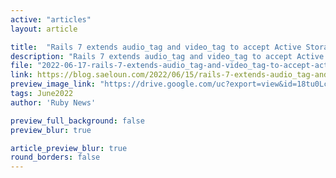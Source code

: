```yaml
---
active: "articles"
layout: article

title:  "Rails 7 extends audio_tag and video_tag to accept Active Storage attachments"
description: "Rails 7 extends audio_tag and video_tag to accept Active Storage attachments."
file: "2022-06-17-rails-7-extends-audio_tag-and-video_tag-to-accept-active-storage-attachments.md"
link: https://blog.saeloun.com/2022/06/15/rails-7-extends-audio_tag-and-video_tag-to-accept-active-storage-attachments 
preview_image_link: "https://drive.google.com/uc?export=view&id=18tu0LcHIpa0iClj2NqUV304Nv6upPAdJ"
tags: June2022
author: 'Ruby News'

preview_full_background: false
preview_blur: true

article_preview_blur: true
round_borders: false
---
```

